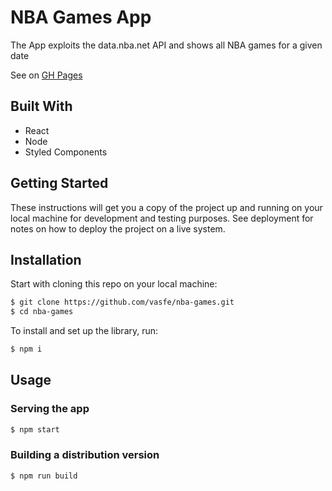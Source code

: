 # NBA Games App

The App exploits the data.nba.net API and shows all NBA games for a given date

See on [GH Pages](https://vasfe.github.io/nba-games/)

## Built With

* React
* Node
* Styled Components

## Getting Started

These instructions will get you a copy of the project up and running on your local machine for development and testing purposes. See deployment for notes on how to deploy the project on a live system.

## Installation

Start with cloning this repo on your local machine:

```sh
$ git clone https://github.com/vasfe/nba-games.git
$ cd nba-games
```

To install and set up the library, run:

```sh
$ npm i
```
## Usage

### Serving the app

```sh
$ npm start
```

### Building a distribution version

```sh
$ npm run build
```

